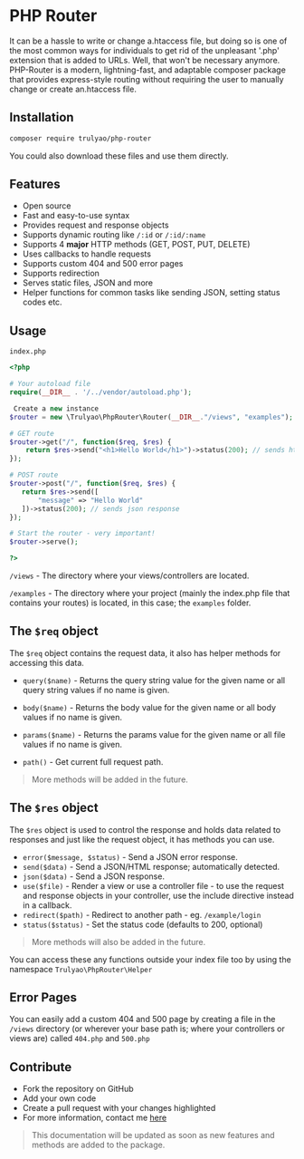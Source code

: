 # PHP Router
It can be a hassle to write or change a.htaccess file, but doing so is one of the most common ways for individuals to get rid of the unpleasant '.php' extension that is added to URLs. Well, that won't be necessary anymore. PHP-Router is a modern, lightning-fast, and adaptable composer package that provides express-style routing without requiring the user to manually change or create an.htaccess file.

## Installation

```bash
composer require trulyao/php-router
```

You could also download these files and use them directly.


## Features
- Open source
- Fast and easy-to-use syntax
- Provides request and response objects
- Supports dynamic routing like `/:id` or `/:id/:name`
- Supports 4 **major** HTTP methods (GET, POST, PUT, DELETE)
- Uses callbacks to handle requests
- Supports custom 404 and 500 error pages
- Supports redirection
- Serves static files, JSON and more
- Helper functions for common tasks like sending JSON, setting status codes etc.


## Usage

`index.php`
```php
<?php

# Your autoload file
require(__DIR__ . '/../vendor/autoload.php');

 Create a new instance
$router = new \Trulyao\PhpRouter\Router(__DIR__."/views", "examples");

# GET route
$router->get("/", function($req, $res) {
    return $res->send("<h1>Hello World</h1>")->status(200); // sends html response
});

# POST route
$router->post("/", function($req, $res) {
   return $res->send([
       "message" => "Hello World"
   ])->status(200); // sends json response
});

# Start the router - very important!
$router->serve();

?>
```

`/views` - The directory where your views/controllers are located.

`/examples` - The directory where your project (mainly the index.php file that contains your routes) is located, in this case; the `examples` folder.


## The `$req` object

The `$req` object contains the request data, it also has helper methods for accessing this data.

- `query($name)` - Returns the query string value for the given name or all query string values if no name is given.

- `body($name)` - Returns the body value for the given name or all body values if no name is given.

- `params($name)` - Returns the params value for the given name or all file values if no name is given.
- `path()` - Get current full request path.

> More methods will be added in the future.


## The `$res` object

The `$res` object is used to control the response and holds data related to responses and just like the request object, it has methods you can use.

- `error($message, $status)` - Send a JSON error response.
- `send($data)` - Send a JSON/HTML response; automatically detected.
- `json($data)` - Send a JSON response.
- `use($file)` - Render a view or use a controller file - to use the request and response objects in your controller, use the include directive instead in a callback.
- `redirect($path)` - Redirect to another path - eg. `/example/login`
- `status($status)` - Set the status code (defaults to 200, optional)


> More methods will also be added in the future.


You can access these any functions outside your index file too by using the namespace `Trulyao\PhpRouter\Helper`

## Error Pages
You can easily add a custom 404 and 500 page by creating a file in the `/views` directory (or wherever your base path is; where your controllers or views are) called `404.php` and `500.php` 


## Contribute

- Fork the repository on GitHub
- Add your own code
- Create a pull request with your changes highlighted
- For more information, contact me [here](https://twitter.com/trulyao)

>This documentation will be updated as soon as new features and methods are added to the package.